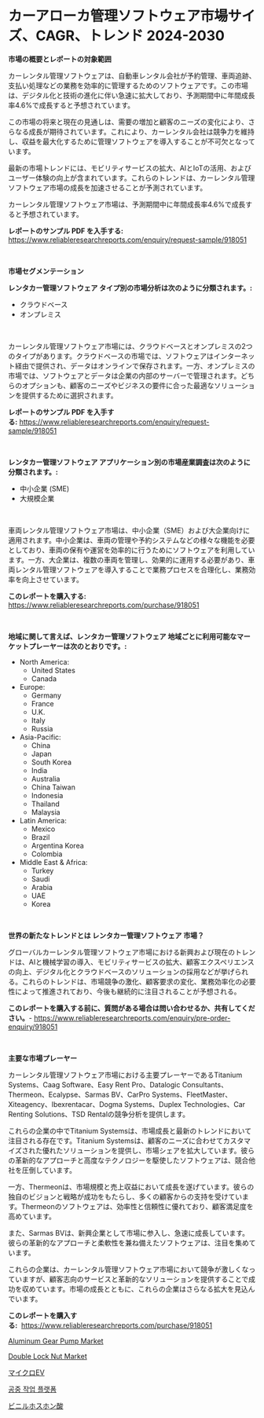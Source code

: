 <p><h1>カーアローカ管理ソフトウェア市場サイズ、CAGR、トレンド 2024-2030</h1></p><p><strong>市場の概要とレポートの対象範囲</strong></p>
<p><p>カーレンタル管理ソフトウェアは、自動車レンタル会社が予約管理、車両追跡、支払い処理などの業務を効率的に管理するためのソフトウェアです。この市場は、デジタル化と技術の進化に伴い急速に拡大しており、予測期間中に年間成長率4.6%で成長すると予想されています。</p><p>この市場の将来と現在の見通しは、需要の増加と顧客のニーズの変化により、さらなる成長が期待されています。これにより、カーレンタル会社は競争力を維持し、収益を最大化するために管理ソフトウェアを導入することが不可欠となっています。</p><p>最新の市場トレンドには、モビリティサービスの拡大、AIとIoTの活用、およびユーザー体験の向上が含まれています。これらのトレンドは、カーレンタル管理ソフトウェア市場の成長を加速させることが予測されています。</p><p>カーレンタル管理ソフトウェア市場は、予測期間中に年間成長率4.6%で成長すると予想されています。</p></p>
<p><strong>レポートのサンプル PDF を入手する:</strong> <a href="https://www.reliableresearchreports.com/enquiry/request-sample/918051">https://www.reliableresearchreports.com/enquiry/request-sample/918051</a></p>
<p>&nbsp;</p>
<p><strong>市場セグメンテーション</strong></p>
<p><strong>レンタカー管理ソフトウェア タイプ別の市場分析は次のように分類されます。:</strong></p>
<p><ul><li>クラウドベース</li><li>オンプレミス</li></ul></p>
<p>&nbsp;</p>
<p><p>カーレンタル管理ソフトウェア市場には、クラウドベースとオンプレミスの2つのタイプがあります。クラウドベースの市場では、ソフトウェアはインターネット経由で提供され、データはオンラインで保存されます。一方、オンプレミスの市場では、ソフトウェアとデータは企業の内部のサーバーで管理されます。どちらのオプションも、顧客のニーズやビジネスの要件に合った最適なソリューションを提供するために選択されます。</p></p>
<p><strong>レポートのサンプル PDF を入手する:</strong>&nbsp;<a href="https://www.reliableresearchreports.com/enquiry/request-sample/918051">https://www.reliableresearchreports.com/enquiry/request-sample/918051</a></p>
<p>&nbsp;</p>
<p><strong> レンタカー管理ソフトウェア アプリケーション別の市場産業調査は次のように分類されます。:</strong></p>
<p><ul><li>中小企業 (SME)</li><li>大規模企業</li></ul></p>
<p>&nbsp;</p>
<p><p>車両レンタル管理ソフトウェア市場は、中小企業（SME）および大企業向けに適用されます。中小企業は、車両の管理や予約システムなどの様々な機能を必要としており、車両の保有や運営を効率的に行うためにソフトウェアを利用しています。一方、大企業は、複数の車両を管理し、効果的に運用する必要があり、車両レンタル管理ソフトウェアを導入することで業務プロセスを合理化し、業務効率を向上させています。</p></p>
<p><strong>このレポートを購入する:</strong>&nbsp; <a href="https://www.reliableresearchreports.com/purchase/918051">https://www.reliableresearchreports.com/purchase/918051</a></p>
<p>&nbsp;</p>
<p><strong>地域に関して言えば、レンタカー管理ソフトウェア 地域ごとに利用可能なマーケットプレーヤーは次のとおりです。:</strong></p>
<p><ul>
    <li>
        North America:
        <ul>
            <li>United States</li>
            <li>Canada</li>
        </ul>
    </li>
    <li>
        Europe:
        <ul>
            <li>Germany</li>
            <li>France</li>
            <li>U.K.</li>
            <li>Italy</li>
            <li>Russia</li>
        </ul>
    </li>
    <li>
        Asia-Pacific:
        <ul>
            <li>China</li>
            <li>Japan</li>
            <li>South Korea</li>
            <li>India</li>
            <li>Australia</li>
            <li>China Taiwan</li>
            <li>Indonesia</li>
            <li>Thailand</li>
            <li>Malaysia</li>
        </ul>
    </li>
    <li>
        Latin America:
        <ul>
            <li>Mexico</li>
            <li>Brazil</li>
            <li>Argentina Korea</li>
            <li>Colombia</li>
        </ul>
    </li>
    <li>
        Middle East & Africa:
        <ul>
            <li>Turkey</li>
            <li>Saudi</li>
            <li>Arabia</li>
            <li>UAE</li>
            <li>Korea</li>
        </ul>
    </li>
    </ul></p>
<p>&nbsp;</p>
<p><strong>世界の新たなトレンドとは レンタカー管理ソフトウェア 市場？</strong></p>
<p><p>グローバルカーレンタル管理ソフトウェア市場における新興および現在のトレンドは、AIと機械学習の導入、モビリティサービスの拡大、顧客エクスペリエンスの向上、デジタル化とクラウドベースのソリューションの採用などが挙げられる。これらのトレンドは、市場競争の激化、顧客要求の変化、業務効率化の必要性によって推進されており、今後も継続的に注目されることが予想される。</p></p>
<p><strong>このレポートを購入する前に、質問がある場合は問い合わせるか、共有してください。</strong>- <a href="https://www.reliableresearchreports.com/enquiry/pre-order-enquiry/918051">https://www.reliableresearchreports.com/enquiry/pre-order-enquiry/918051</a></p>
<p>&nbsp;</p>
<p><strong>主要な市場プレーヤー</strong></p>
<p><p>カーレンタル管理ソフトウェア市場における主要プレーヤーであるTitanium Systems、Caag Software、Easy Rent Pro、Datalogic Consultants、Thermeon、Ecalypse、Sarmas BV、CarPro Systems、FleetMaster、Xiteagency、Ibexrentacar、Dogma Systems、Duplex Technologies、Car Renting Solutions、TSD Rentalの競争分析を提供します。</p><p>これらの企業の中でTitanium Systemsは、市場成長と最新のトレンドにおいて注目される存在です。Titanium Systemsは、顧客のニーズに合わせてカスタマイズされた優れたソリューションを提供し、市場シェアを拡大しています。彼らの革新的なアプローチと高度なテクノロジーを駆使したソフトウェアは、競合他社を圧倒しています。</p><p>一方、Thermeonは、市場規模と売上収益において成長を遂げています。彼らの独自のビジョンと戦略が成功をもたらし、多くの顧客からの支持を受けています。Thermeonのソフトウェアは、効率性と信頼性に優れており、顧客満足度を高めています。</p><p>また、Sarmas BVは、新興企業として市場に参入し、急速に成長しています。彼らの革新的なアプローチと柔軟性を兼ね備えたソフトウェアは、注目を集めています。</p><p>これらの企業は、カーレンタル管理ソフトウェア市場において競争が激しくなっていますが、顧客志向のサービスと革新的なソリューションを提供することで成功を収めています。市場の成長とともに、これらの企業はさらなる拡大を見込んでいます。</p></p>
<p><strong>このレポートを購入する:</strong>&nbsp;&nbsp;<a href="https://www.reliableresearchreports.com/purchase/918051">https://www.reliableresearchreports.com/purchase/918051</a></p>
<p><p><a href="https://github.com/ChiragRP21/Market-Research-Report-List-3/blob/main/aluminum-gear-pump-market.md">Aluminum Gear Pump Market</a></p><p><a href="https://github.com/Airanohannonzb68e5pb53oc1/Market-Research-Report-List-1/blob/main/double-lock-nut-market.md">Double Lock Nut Market</a></p><p><a href="https://medium.com/@lily-u-genius/%E3%83%9F%E3%83%8Bev%E5%B8%82%E5%A0%B4%E5%88%86%E6%9E%90-%E3%81%9D%E3%81%AEcagr-%E5%B8%82%E5%A0%B4%E3%82%BB%E3%82%B0%E3%83%A1%E3%83%B3%E3%83%86%E3%83%BC%E3%82%B7%E3%83%A7%E3%83%B3-%E3%81%8A%E3%82%88%E3%81%B3%E4%B8%96%E7%95%8C%E7%9A%84%E3%81%AA%E7%94%A3%E6%A5%AD%E6%A6%82%E8%A6%81-cbcfc7d95651">マイクロEV</a></p><p><a href="https://medium.com/@lucilehilll2023/%EA%B3%B5%EC%A4%91-%EC%9E%91%EC%97%85-%ED%94%8C%EB%9E%AB%ED%8F%BC-%EC%8B%9C%EC%9E%A5-%EB%B6%84%EC%84%9D-%EC%97%B0%ED%8F%89%EA%B7%A0-%EC%84%B1%EC%9E%A5%EC%9C%A8-cagr-%EC%8B%9C%EC%9E%A5-%EC%84%B8%EB%B6%84%ED%99%94-%EB%B0%8F-%EC%84%B8%EA%B3%84%EC%A0%81%EC%9D%B8-%EC%82%B0%EC%97%85-%EA%B0%9C%EC%9A%94-46bc05d297f8">공중 작업 플랫폼</a></p><p><a href="https://medium.com/@lily-u-genius/%E3%83%93%E3%83%8B%E3%83%AB%E3%83%9B%E3%82%B9%E3%83%9B%E3%83%B3%E9%85%B8%E5%B8%82%E5%A0%B4-2031%E5%B9%B4%E3%81%BE%E3%81%A7%E3%81%AE%E3%83%88%E3%83%AC%E3%83%B3%E3%83%89-%E4%BA%88%E6%B8%AC-%E3%81%9D%E3%81%97%E3%81%A6%E7%AB%B6%E4%BA%89%E5%88%86%E6%9E%90-b7bdceec2df2">ビニルホスホン酸</a></p></p>